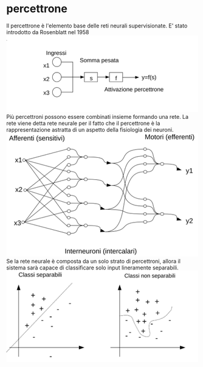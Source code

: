 # percettrone
Il percettrone è l'elemento base delle reti neurali supervisionate. E' stato introdotto da Rosenblatt nel 1958
![Percettrone](Blocchi_perc.svg)
Più percettroni possono essere combinati insieme formando una rete. La rete viene detta rete neurale per il fatto che il percettrone è la rappresentazione astratta di un aspetto della fisiologia dei neuroni.
![Percettrone](MLP.svg)
Se la rete neurale è composta da un solo strato di percettroni, allora il sistema sarà capace di classificare solo input lineramente separabili.
![Percettrone](classi.svg)
